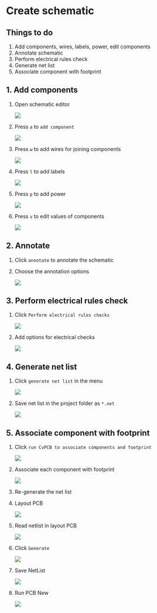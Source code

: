 # Create schematic

## Things to do

1. Add components, wires, labels, power, edit components
1. Annotate schematic
1. Perform electrical rules check
1. Generate net list
1. Associate component with footprint

## 1. Add components

1. Open schematic editor

    ![](img/symbol-schematic-editor.png)
1. Press `a` to `add component`

    ![](img/find-component.png)
1. Press `w` to add wires for joining components

    ![](img/place-wire.png)
1. Press `l` to add labels

    ![](img/add-labels.png)
1. Press `p` to add power

    ![](img/place-power.png)
1. Press `v` to edit values of components

    ![](img/edit-value.png)

## 2. Annotate

1. Click `annotate` to annotate the schematic
1. Choose the annotation options

    ![](img/annotate-schematic-options.png)

## 3. Perform electrical rules check

1. Click `Perform electrical rules checks`

    ![](img/electrical-rules-check-menu.png)
1. Add options for electrical checks

    ![](img/electrical-checks.png)

## 4. Generate net list

1. Click `generate net list` in the menu

    ![](img/netlist-menu.png)
1. Save net list in the project folder as `*.net`

    ![](img/netlist-dialog.png)

## 5. Associate component with footprint

1. Click `run CvPCB to associate components and footprint`

    ![](img/associate-components-footprint.png)
1. Associate each component with footprint

    ![](img/associate-components-dialog.png)
1. Re-generate the net list
1. Layout PCB

    ![](img/layout-pcb.png)
1. Read netlist in layout PCB

    ![](img/read-netlist.png)
1. Click `Generate`

    ![](img/generate-netlist.jpg)
1. Save NetList

    ![](img/save-netlist.png)
1. Run PCB New

    ![](img/run-pcbnew.png)
